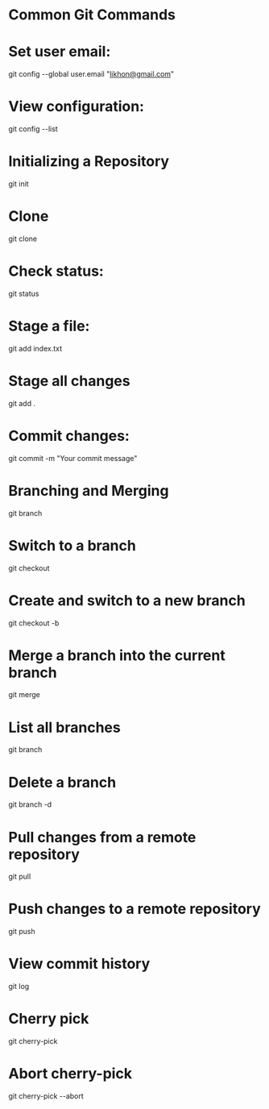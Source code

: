 # Common Git Commands


# Set user email:
git config --global user.email "likhon@gmail.com"

# View configuration:
git config --list

# Initializing a Repository
git init

# Clone
git clone <repository-url>

# Check status:
git status

# Stage a file:
git add index.txt

# Stage all changes
git add .

# Commit changes:
git commit -m "Your commit message"

# Branching and Merging
git branch <branch-name>

# Switch to a branch
git checkout <branch-name>

# Create and switch to a new branch
git checkout -b <branch-name>

# Merge a branch into the current branch
git merge <branch-name>

# List all branches
git branch

# Delete a branch
git branch -d <branch-name>

# Pull changes from a remote repository
git pull

# Push changes to a remote repository
git push <remote> <branch>

# View commit history
git log

# Cherry pick
git cherry-pick <hash>

# Abort cherry-pick
git cherry-pick --abort